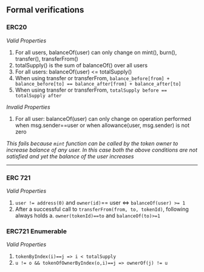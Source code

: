 ## Formal verifications


### ERC20

_Valid Properties_

1. For all users,  balanceOf(user) can only change on mint(), burn(), transfer(), transferFrom()
2. totalSupply() is the sum of balanceOf() over all users 
3. For all users: balanceOf(user) <= totalSupply()
4. When using transfer or transferFrom, `balance_before[from] + balance_before[to] == balance_after[from] + balance_after[to]`
5. When using transfer or transferFrom, `totalSupply before == totalSupply after`


_Invalid Properties_

1. For all user: balanceOf(user) can only change on operation performed when msg.sender==user or when allowance(user, msg.sender) is not zero

_This fails because `mint` function can be called by the token owner to increase balance of any user. In this case both the above conditions are not satisfied and yet the balance of the user increases_

---


### ERC 721

_Valid Properties_

1. `user != address(0)` and `owner(id)`== user <=> `balanceOf(user) >= 1`
2. After a successful call to `transferFrom(from, to, tokenId)`, following always holds a. `owner(tokenId)==to` and `balanceOf(to)>=1`


### ERC721 Enumerable

_Valid Properties_

1. `tokenByIndex(i)==j => i < totalSupply`
2. `u != o && tokenOfOwnerByIndex(o,i)==j => ownerOf(j) != u`
